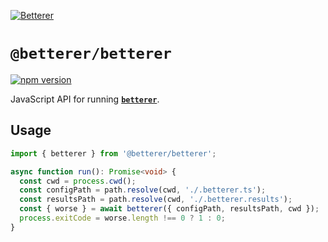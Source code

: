 [![Betterer](https://raw.githubusercontent.com/phenomnomnominal/betterer/master/docs/logo.png)](https://phenomnomnominal.github.io/betterer/)

# `@betterer/betterer`

[![npm version](https://img.shields.io/npm/v/@betterer/betterer.svg)](https://www.npmjs.com/package/@betterer/betterer)

JavaScript API for running [**`betterer`**](https://github.com/phenomnomnominal/betterer).

## Usage

```typescript
import { betterer } from '@betterer/betterer';

async function run(): Promise<void> {
  const cwd = process.cwd();
  const configPath = path.resolve(cwd, './.betterer.ts');
  const resultsPath = path.resolve(cwd, './.betterer.results');
  const { worse } = await betterer({ configPath, resultsPath, cwd });
  process.exitCode = worse.length !== 0 ? 1 : 0;
}
```
